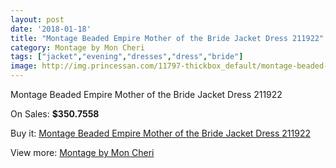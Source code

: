 ```yaml
---
layout: post
date: '2018-01-18'
title: "Montage Beaded Empire Mother of the Bride Jacket Dress 211922"
category: Montage by Mon Cheri
tags: ["jacket","evening","dresses","dress","bride"]
image: http://img.princessan.com/11797-thickbox_default/montage-beaded-empire-mother-of-the-bride-jacket-dress-211922.jpg
---
```

Montage Beaded Empire Mother of the Bride Jacket Dress 211922

On Sales: **$350.7558**
<a href="https://www.princessan.com/en/montage-by-mon-cheri/5518-montage-beaded-empire-mother-of-the-bride-jacket-dress-211922.html"><amp-img layout="responsive" width="600" height="600" src="//img.princessan.com/11797-thickbox_default/montage-beaded-empire-mother-of-the-bride-jacket-dress-211922.jpg" alt="Montage Beaded Empire Mother of the Bride Jacket Dress 211922 0" /></a>
<a href="https://www.princessan.com/en/montage-by-mon-cheri/5518-montage-beaded-empire-mother-of-the-bride-jacket-dress-211922.html"><amp-img layout="responsive" width="600" height="600" src="//img.princessan.com/11798-thickbox_default/montage-beaded-empire-mother-of-the-bride-jacket-dress-211922.jpg" alt="Montage Beaded Empire Mother of the Bride Jacket Dress 211922 1" /></a>

Buy it: [Montage Beaded Empire Mother of the Bride Jacket Dress 211922](https://www.princessan.com/en/montage-by-mon-cheri/5518-montage-beaded-empire-mother-of-the-bride-jacket-dress-211922.html "Montage Beaded Empire Mother of the Bride Jacket Dress 211922")

View more: [Montage by Mon Cheri](https://www.princessan.com/en/45-montage-by-mon-cheri "Montage by Mon Cheri")